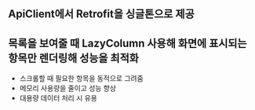 ## ApiClient에서 Retrofit을 싱글톤으로 제공

## 목록을 보여줄 때 LazyColumn 사용해 화면에 표시되는 항목만 렌더링해 성능을 최적화
- 스크롤할 때 필요한 항목을 동적으로 그려줌
- 메모리 사용량을 줄이고 성능 향상
- 대용량 데이터 처리 시 유용